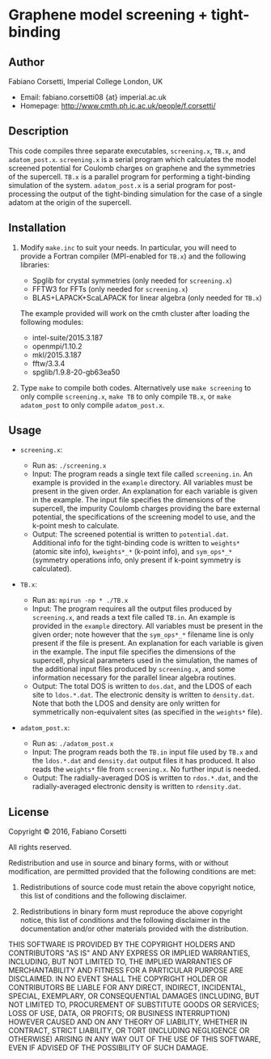 Graphene model screening + tight-binding
========================================

Author
------

Fabiano Corsetti, Imperial College London, UK

*   Email: fabiano.corsetti08 {at} imperial.ac.uk
*   Homepage: <http://www.cmth.ph.ic.ac.uk/people/f.corsetti/>

Description
-----------

This code compiles three separate executables, `screening.x`, `TB.x`, and
`adatom_post.x`. `screening.x` is a serial program which calculates the model
screened potential for Coulomb charges on graphene and the symmetries of the
supercell. `TB.x` is a parallel program for performing a tight-binding
simulation of the system. `adatom_post.x` is a serial program for post-
processing the output of the tight-binding simulation for the case of a single
adatom at the origin of the supercell.

Installation
------------

1.  Modify `make.inc` to suit your needs. In particular, you will need to
    provide a Fortran compiler (MPI-enabled for `TB.x`) and the following
    libraries:

    *   Spglib for crystal symmetries (only needed for `screening.x`)
    *   FFTW3 for FFTs (only needed for `screening.x`)
    *   BLAS+LAPACK+ScaLAPACK for linear algebra (only needed for `TB.x`)

    The example provided will work on the cmth cluster after loading the
    following modules:

    *   intel-suite/2015.3.187
    *   openmpi/1.10.2
    *   mkl/2015.3.187
    *   fftw/3.3.4
    *   spglib/1.9.8-20-gb63ea50

2.  Type `make` to compile both codes. Alternatively use `make screening` to
    only compile `screening.x`, `make TB` to only compile `TB.x`, or
    `make adatom_post` to only compile `adatom_post.x`.

Usage
-----

*   `screening.x`:

    *   Run as: `./screening.x`
    *   Input: The program reads a single text file called `screening.in`. An
        example is provided in the `example` directory. All variables must be
        present in the given order. An explanation for each variable is given
        in the example. The input file specifies the dimensions of the
        supercell, the impurity Coulomb charges providing the bare external
        potential, the specifications of the screening model to use, and the
        k-point mesh to calculate.
    *   Output: The screened potential is written to `potential.dat`.
        Additional info for the tight-binding code is written to `weights*`
        (atomic site info), `kweights*_*` (k-point info), and `sym_ops*_*`
        (symmetry operations info, only present if k-point symmetry is
        calculated).

*   `TB.x`:

    *   Run as: `mpirun -np * ./TB.x`
    *   Input: The program requires all the output files produced by
        `screening.x`, and reads a text file called `TB.in`. An example is
        provided in the `example` directory. All variables must be
        present in the given order; note however that the `sym_ops*_*` filename
        line is only present if the file is present.  An explanation for each
        variable is given in the example. The input file specifies the
        dimensions of the supercell, physical parameters used in the
        simulation, the names of the additional input files produced by
        `screening.x`, and some information necessary for the parallel linear
        algebra routines.
    *   Output: The total DOS is written to `dos.dat`, and the LDOS of each
        site to `ldos.*.dat`. The electronic density is written to
        `density.dat`. Note that both the LDOS and density are only written for
        symmetrically non-equivalent sites (as specified in the `weights*`
        file).

*   `adatom_post.x`:

    *   Run as: `./adatom_post.x`
    *   Input: The program reads both the `TB.in` input file used by `TB.x` and
        the `ldos.*.dat` and `density.dat` output files it has produced. It
        also reads the `weights*` file from `screening.x`. No further input is
        needed.
    *   Output: The radially-averaged DOS is written to `rdos.*.dat`, and the
        radially-averaged electronic density is written to `rdensity.dat`.

License
-------

Copyright &copy; 2016, Fabiano Corsetti

All rights reserved.

Redistribution and use in source and binary forms, with or without
modification, are permitted provided that the following conditions are met:

1.   Redistributions of source code must retain the above copyright notice,
     this list of conditions and the following disclaimer.

2.   Redistributions in binary form must reproduce the above copyright notice,
     this list of conditions and the following disclaimer in the documentation
     and/or other materials provided with the distribution.

THIS SOFTWARE IS PROVIDED BY THE COPYRIGHT HOLDERS AND CONTRIBUTORS "AS IS" AND
ANY EXPRESS OR IMPLIED WARRANTIES, INCLUDING, BUT NOT LIMITED TO, THE IMPLIED
WARRANTIES OF MERCHANTABILITY AND FITNESS FOR A PARTICULAR PURPOSE ARE
DISCLAIMED. IN NO EVENT SHALL THE COPYRIGHT HOLDER OR CONTRIBUTORS BE LIABLE
FOR ANY DIRECT, INDIRECT, INCIDENTAL, SPECIAL, EXEMPLARY, OR CONSEQUENTIAL
DAMAGES (INCLUDING, BUT NOT LIMITED TO, PROCUREMENT OF SUBSTITUTE GOODS OR
SERVICES; LOSS OF USE, DATA, OR PROFITS; OR BUSINESS INTERRUPTION) HOWEVER
CAUSED AND ON ANY THEORY OF LIABILITY, WHETHER IN CONTRACT, STRICT LIABILITY,
OR TORT (INCLUDING NEGLIGENCE OR OTHERWISE) ARISING IN ANY WAY OUT OF THE USE
OF THIS SOFTWARE, EVEN IF ADVISED OF THE POSSIBILITY OF SUCH DAMAGE.
